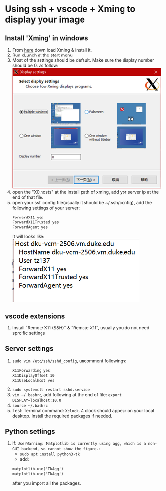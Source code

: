 # Using ssh + vscode + Xming to display your image
## Install 'Xming' in windows
1. From [here](https://sourceforge.net/projects/xming/) down load Xming & install it.
2. Run xLunch at the start menu
3. Most of the settings should be default. Make sure the display number should be 0. as follow:
    ![](./display_img/../diaplay_img/xlaunch.png)
4. open the "X0.hosts" at the install path of xming, add yor server ip at the end of that file.
5. open your ssh config file(usually it should be ~/.ssh/config), add the following settings of your server:
    ```
    ForwardX11 yes
    ForwardX11Trusted yes
    ForwardAgent yes
    ```
    It will looks like:  
    ![](./diaplay_img/ssh.png)

## vscode extensions
1. install "Remote X11 (SSH)" & "Remote X11", usually you do not need sprcific settings

## Server settings
1. `sudo vim /etc/ssh/sshd_config`, uncomment followings:
   ```
   X11Forwarding yes
   X11DisplayOffset 10
   X11UseLocalhost yes
   ```
2. `sudo systemctl restart sshd.service`
3. `vim ~/.bashrc`, add following at the end of file: `export DISPLAY=localhost:10.0`
4. `source ~/.bashrc`
5. Test: Terminal command: `Xclock`. A clock should appear on your local desktop. Install the required packages if needed.  

## Python settings
1. if: `UserWarning: Matplotlib is currently using agg, which is a non-GUI backend, so cannot show the figure.`:
   - `sudo apt install python3-tk`
   - add:
    ```
    matplotlib.use('TkAgg')
    matplotlib.use('TkAgg')
    ```
    after you import all the packages.